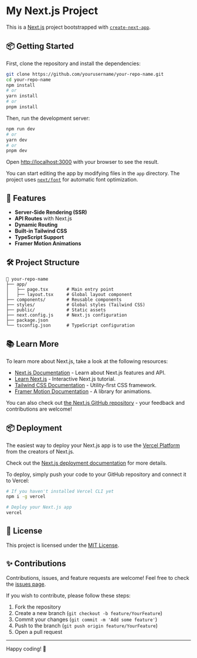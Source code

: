# My Next.js Project

This is a [Next.js](https://nextjs.org) project bootstrapped with [`create-next-app`](https://nextjs.org/docs/app/api-reference/cli/create-next-app).

## 📦 Getting Started

First, clone the repository and install the dependencies:

```bash
git clone https://github.com/yourusername/your-repo-name.git
cd your-repo-name
npm install
# or
yarn install
# or
pnpm install
```

Then, run the development server:

```bash
npm run dev
# or
yarn dev
# or
pnpm dev
```

Open [http://localhost:3000](http://localhost:3000) with your browser to see the result.

You can start editing the app by modifying files in the `app` directory. The project uses [`next/font`](https://nextjs.org/docs/app/building-your-application/optimizing/fonts) for automatic font optimization.

## 🚀 Features

- **Server-Side Rendering (SSR)**
- **API Routes** with Next.js
- **Dynamic Routing**
- **Built-in Tailwind CSS**
- **TypeScript Support**
- **Framer Motion Animations**

## 🛠️ Project Structure

```
📁 your-repo-name
├── app/
│   ├── page.tsx       # Main entry point
│   ├── layout.tsx     # Global layout component
├── components/        # Reusable components
├── styles/            # Global styles (Tailwind CSS)
├── public/            # Static assets
├── next.config.js     # Next.js configuration
├── package.json
└── tsconfig.json      # TypeScript configuration
```

## 📚 Learn More

To learn more about Next.js, take a look at the following resources:

- [Next.js Documentation](https://nextjs.org/docs) - Learn about Next.js features and API.
- [Learn Next.js](https://nextjs.org/learn) - Interactive Next.js tutorial.
- [Tailwind CSS Documentation](https://tailwindcss.com/docs) - Utility-first CSS framework.
- [Framer Motion Documentation](https://www.framer.com/motion/) - A library for animations.

You can also check out [the Next.js GitHub repository](https://github.com/vercel/next.js) - your feedback and contributions are welcome!

## 📦 Deployment

The easiest way to deploy your Next.js app is to use the [Vercel Platform](https://vercel.com/new) from the creators of Next.js.

Check out the [Next.js deployment documentation](https://nextjs.org/docs/app/building-your-application/deploying) for more details.

To deploy, simply push your code to your GitHub repository and connect it to Vercel:

```bash
# If you haven't installed Vercel CLI yet
npm i -g vercel

# Deploy your Next.js app
vercel
```

## 📝 License

This project is licensed under the [MIT License](LICENSE).

## ✨ Contributions

Contributions, issues, and feature requests are welcome! Feel free to check the [issues page](https://github.com/yourusername/your-repo-name/issues).

If you wish to contribute, please follow these steps:

1. Fork the repository
2. Create a new branch (`git checkout -b feature/YourFeature`)
3. Commit your changes (`git commit -m 'Add some feature'`)
4. Push to the branch (`git push origin feature/YourFeature`)
5. Open a pull request

---

Happy coding! 🚀
